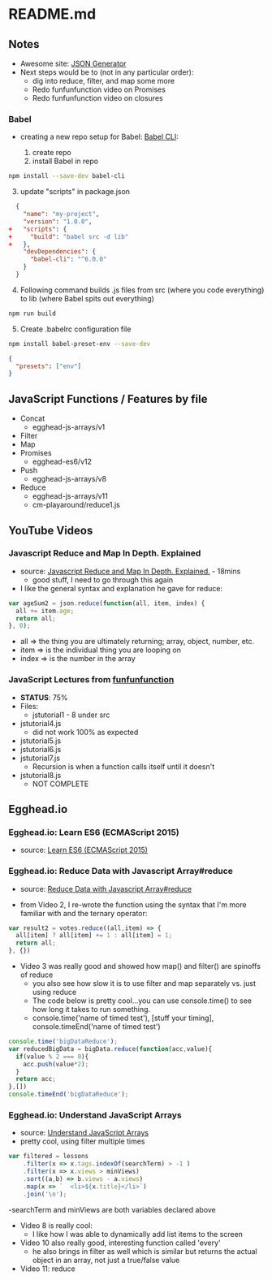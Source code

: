 # README.md

## Notes
- Awesome site: [JSON Generator](http://www.json-generator.com/)
- Next steps would be to (not in any particular order): 
  - dig into reduce, filter, and map some more
  - Redo funfunfunction video on Promises
  - Redo funfunfunction video on closures

### Babel
- creating a new repo setup for Babel: [Babel CLI](http://babeljs.io/docs/setup/#installation):

  1. create repo
  2. install Babel in repo
```sh
npm install --save-dev babel-cli
```
  3. update "scripts" in package.json
```json
  {
    "name": "my-project",
    "version": "1.0.0",
+   "scripts": {
+     "build": "babel src -d lib"
+   },
    "devDependencies": {
      "babel-cli": "^6.0.0"
    }
  }
```
  4. Following command builds .js files from src (where you code everything) to lib (where
Babel spits out everything)
```sh
npm run build
```
  5. Create .babelrc configuration file
```sh
npm install babel-preset-env --save-dev
```
```json
{
  "presets": ["env"]
}
```


## JavaScript Functions / Features by file

- Concat
  - egghead-js-arrays/v1
- Filter
- Map
- Promises
  - egghead-es6/v12
- Push
  - egghead-js-arrays/v8
- Reduce
  - egghead-js-arrays/v11
  - cm-playaround/reduce1.js

## YouTube Videos

### Javascript Reduce and Map In Depth. Explained

- source: [Javascript Reduce and Map In Depth. Explained.](https://www.youtube.com/watch?v=t4MOEfpsC60) - 18mins
  - good stuff, I need to go through this again
- I like the general syntax and explanation he gave for reduce:
```javascript
var ageSum2 = json.reduce(function(all, item, index) {
  all += item.age;
  return all;
}, 0);
```
  - all => the thing you are ultimately returning; array, object, number, etc.
  - item => is the individual thing you are looping on
  - index => is the number in the array

### JavaScript Lectures from [funfunfunction](https://www.youtube.com/channel/UCO1cgjhGzsSYb1rsB4bFe4Q)


- **STATUS**: 75%
- Files:
  - jstutorial1 - 8 under src
- jstutorial4.js
  - did not work 100% as expected
- jstutorial5.js
- jstutorial6.js
- jstutorial7.js
  - Recursion is when a function calls itself until it doesn't
- jstutorial8.js
  - NOT COMPLETE

## Egghead.io
### Egghead.io: Learn ES6 (ECMAScript 2015) 
- source: [Learn ES6 (ECMAScript 2015)](https://egghead.io/courses/learn-es6-ecmascript-2015)


### Egghead.io: Reduce Data with Javascript Array#reduce 
- source: [Reduce Data with Javascript Array#reduce](https://egghead.io/courses/reduce-data-with-javascript)

- from Video 2, I re-wrote the function using the syntax that I'm more familiar with and
the ternary operator:
```javascript
var result2 = votes.reduce((all,item) => {
  all[item] ? all[item] += 1 : all[item] = 1;
  return all;
}, {})
```

- Video 3 was really good and showed how map() and filter() are spinoffs of reduce
  - you also see how slow it is to use filter and map separately vs. just using reduce
  - The code below is pretty cool...you can use console.time() to see how long it takes to run something.
  - console.time('name of timed test'), [stuff your timing], console.timeEnd('name of timed test')
```javascript
console.time('bigDataReduce');
var reducedBigData = bigData.reduce(function(acc,value){
  if(value % 2 === 0){
    acc.push(value*2);
  }
  return acc;
},[])
console.timeEnd('bigDataReduce');
```


### Egghead.io: Understand JavaScript Arrays
- source: [Understand JavaScript Arrays](https://egghead.io/courses/javascript-arrays-in-depth)
- pretty cool, using filter multiple times

```javascript
var filtered = lessons
	.filter(x => x.tags.indexOf(searchTerm) > -1 )
	.filter(x => x.views > minViews)
	.sort((a,b) => b.views - a.views)
	.map(x => `  <li>${x.title}</li>`)
	.join('\n');
```

-searchTerm and minViews are both variables declared above
- Video 8 is really cool:
  - I like how I was able to dynamically add list items to the screen
- Video 10 also really good, interesting function called 'every'
  - he also brings in filter as well which is similar but returns the actual object
  in an array, not just a true/false value
- Video 11: reduce
